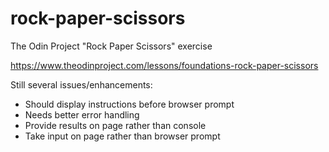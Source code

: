 # rock-paper-scissors
The Odin Project "Rock Paper Scissors" exercise

https://www.theodinproject.com/lessons/foundations-rock-paper-scissors

Still several issues/enhancements:
- Should display instructions before browser prompt
- Needs better error handling
- Provide results on page rather than console
- Take input on page rather than browser prompt
